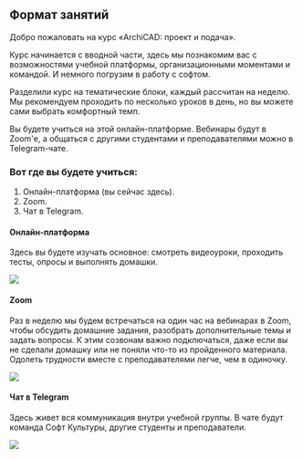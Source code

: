 ## Формат занятий

Добро пожаловать на курс «ArchiCAD: проект и подача».

Курс начинается с вводной части, здесь мы познакомим вас с возможностями учебной платформы, организационными моментами и командой. И немного погрузим в работу с софтом.

Разделили курс на тематические блоки, каждый рассчитан на неделю. Мы рекомендуем проходить по несколько уроков в день, но вы можете сами выбрать комфортный темп.

Вы будете учиться на этой онлайн-платформе. Вебинары будут в Zoom'е, а общаться с другими студентами и преподавателями можно в Telegram-чате.

### Вот где вы будете учиться:

1. Онлайн-платформа (вы сейчас здесь).
2. Zoom.
3. Чат в Telegram.

#### Онлайн-платформа

Здесь вы будете изучать основное: смотреть видеоуроки, проходить тесты, опросы и выполнять домашки. 

![](/img/ARC_56/online%20platform.gif)

#### Zoom

Раз в неделю мы будем встречаться на один час на вебинарах в Zoom, чтобы обсудить домашние задания, разобрать дополнительные темы и задать вопросы. К этим созвонам важно подключаться, даже если вы не сделали домашку или не поняли что-то из пройденного материала. Одолеть трудности вместе с преподавателями легче, чем в одиночку. 

![](/img/ARC_56/zoom.png)

#### Чат в Telegram

Здесь живет вся коммуникация внутри учебной группы. В чате будут команда Софт Культуры, другие студенты и преподаватели. 

![](/img/ARC_56/tg.png)